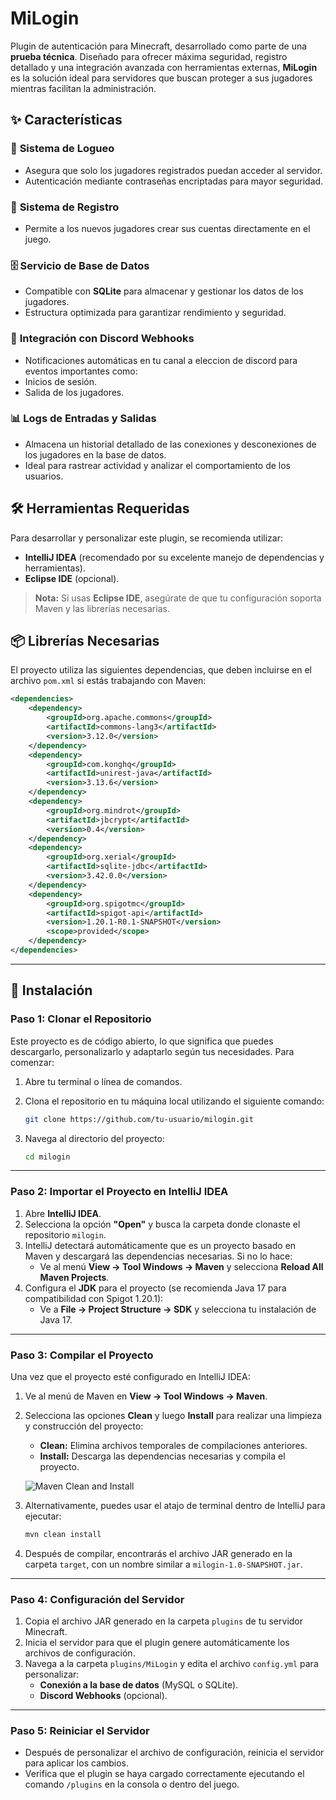 # MiLogin  
Plugin de autenticación para Minecraft, desarrollado como parte de una **prueba técnica**. Diseñado para ofrecer máxima seguridad, registro detallado y una integración avanzada con herramientas externas, **MiLogin** es la solución ideal para servidores que buscan proteger a sus jugadores mientras facilitan la administración.

## ✨ Características  

### 🔐 **Sistema de Logueo**  
- Asegura que solo los jugadores registrados puedan acceder al servidor.  
- Autenticación mediante contraseñas encriptadas para mayor seguridad.  

### 📝 **Sistema de Registro**  
- Permite a los nuevos jugadores crear sus cuentas directamente en el juego.  

### 🗄️ **Servicio de Base de Datos**  
- Compatible con **SQLite** para almacenar y gestionar los datos de los jugadores.  
- Estructura optimizada para garantizar rendimiento y seguridad.  

### 🔔 **Integración con Discord Webhooks**  
- Notificaciones automáticas en tu canal a eleccion de discord para eventos importantes como:  
- Inicios de sesión.
- Salida de los jugadores.

### 📊 **Logs de Entradas y Salidas**  
- Almacena un historial detallado de las conexiones y desconexiones de los jugadores en la base de datos.  
- Ideal para rastrear actividad y analizar el comportamiento de los usuarios.  

## 🛠️ Herramientas Requeridas  

Para desarrollar y personalizar este plugin, se recomienda utilizar:  
- **IntelliJ IDEA** (recomendado por su excelente manejo de dependencias y herramientas).  
- **Eclipse IDE** (opcional).  

> **Nota:** Si usas **Eclipse IDE**, asegúrate de que tu configuración soporta Maven y las librerías necesarias.  

## 📦 Librerías Necesarias  

El proyecto utiliza las siguientes dependencias, que deben incluirse en el archivo `pom.xml` si estás trabajando con Maven:  

```xml
<dependencies>
    <dependency>
        <groupId>org.apache.commons</groupId>
        <artifactId>commons-lang3</artifactId>
        <version>3.12.0</version>
    </dependency>
    <dependency>
        <groupId>com.konghq</groupId>
        <artifactId>unirest-java</artifactId>
        <version>3.13.6</version>
    </dependency>
    <dependency>
        <groupId>org.mindrot</groupId>
        <artifactId>jbcrypt</artifactId>
        <version>0.4</version>
    </dependency>
    <dependency>
        <groupId>org.xerial</groupId>
        <artifactId>sqlite-jdbc</artifactId>
        <version>3.42.0.0</version>
    </dependency>
    <dependency>
        <groupId>org.spigotmc</groupId>
        <artifactId>spigot-api</artifactId>
        <version>1.20.1-R0.1-SNAPSHOT</version>
        <scope>provided</scope>
    </dependency>
</dependencies>
```

---

## 🚀 Instalación  

### Paso 1: Clonar el Repositorio  
Este proyecto es de código abierto, lo que significa que puedes descargarlo, personalizarlo y adaptarlo según tus necesidades. Para comenzar:  

1. Abre tu terminal o línea de comandos.  
2. Clona el repositorio en tu máquina local utilizando el siguiente comando:  

   ```bash
   git clone https://github.com/tu-usuario/milogin.git
   ```  

3. Navega al directorio del proyecto:  

   ```bash
   cd milogin
   ```  

---

### Paso 2: Importar el Proyecto en IntelliJ IDEA  
1. Abre **IntelliJ IDEA**.  
2. Selecciona la opción **"Open"** y busca la carpeta donde clonaste el repositorio `milogin`.  
3. IntelliJ detectará automáticamente que es un proyecto basado en Maven y descargará las dependencias necesarias. Si no lo hace:  
   - Ve al menú **View → Tool Windows → Maven** y selecciona **Reload All Maven Projects**.  
4. Configura el **JDK** para el proyecto (se recomienda Java 17 para compatibilidad con Spigot 1.20.1):  
   - Ve a **File → Project Structure → SDK** y selecciona tu instalación de Java 17.  

---

### Paso 3: Compilar el Proyecto  
Una vez que el proyecto esté configurado en IntelliJ IDEA:  

1. Ve al menú de Maven en **View → Tool Windows → Maven**.  
2. Selecciona las opciones **Clean** y luego **Install** para realizar una limpieza y construcción del proyecto:  
   - **Clean:** Elimina archivos temporales de compilaciones anteriores.  
   - **Install:** Descarga las dependencias necesarias y compila el proyecto.  

   ![Maven Clean and Install](#)

3. Alternativamente, puedes usar el atajo de terminal dentro de IntelliJ para ejecutar:  

   ```bash
   mvn clean install
   ```  

4. Después de compilar, encontrarás el archivo JAR generado en la carpeta `target`, con un nombre similar a `milogin-1.0-SNAPSHOT.jar`.  

---

### Paso 4: Configuración del Servidor  
1. Copia el archivo JAR generado en la carpeta `plugins` de tu servidor Minecraft.  
2. Inicia el servidor para que el plugin genere automáticamente los archivos de configuración.  
3. Navega a la carpeta `plugins/MiLogin` y edita el archivo `config.yml` para personalizar:  
   - **Conexión a la base de datos** (MySQL o SQLite).  
   - **Discord Webhooks** (opcional).  

---

### Paso 5: Reiniciar el Servidor  
- Después de personalizar el archivo de configuración, reinicia el servidor para aplicar los cambios.  
- Verifica que el plugin se haya cargado correctamente ejecutando el comando `/plugins` en la consola o dentro del juego.  